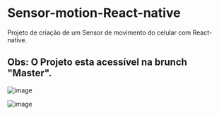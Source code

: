 # Sensor-motion-React-native
Projeto de criação de um Sensor de movimento do celular com React-native.
## Obs: O Projeto esta acessível na brunch "Master".

![image](https://user-images.githubusercontent.com/100415969/170668039-8031047f-47b4-4dde-93e1-8293be098ccd.png)

![image](https://user-images.githubusercontent.com/100415969/170668700-eeab0a30-602b-43fd-b133-e12ca406584c.png)

